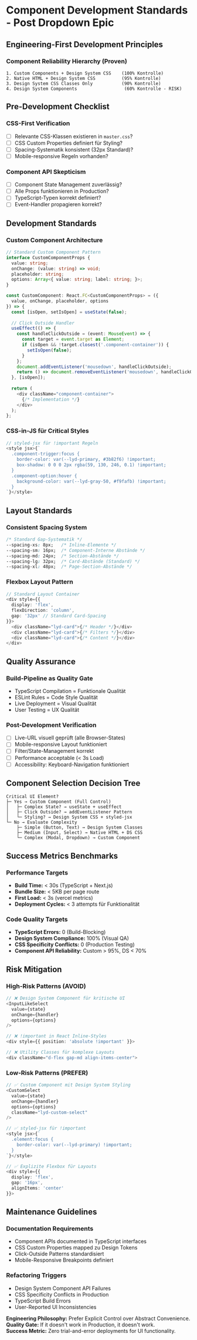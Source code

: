 # Component Development Standards - Post Dropdown Epic

## Engineering-First Development Principles

### Component Reliability Hierarchy (Proven)
```
1. Custom Components + Design System CSS    (100% Kontrolle)
2. Native HTML + Design System CSS          (95% Kontrolle) 
3. Design System CSS Classes Only           (90% Kontrolle)
4. Design System Components                  (60% Kontrolle - RISK)
```

## Pre-Development Checklist

### CSS-First Verification
- [ ] Relevante CSS-Klassen existieren in `master.css`?
- [ ] CSS Custom Properties definiert für Styling?
- [ ] Spacing-Systematik konsistent (32px Standard)?
- [ ] Mobile-responsive Regeln vorhanden?

### Component API Skepticism  
- [ ] Component State Management zuverlässig?
- [ ] Alle Props funktionieren in Production?
- [ ] TypeScript-Typen korrekt definiert?
- [ ] Event-Handler propagieren korrekt?

## Development Standards

### Custom Component Architecture
```typescript
// Standard Custom Component Pattern
interface CustomComponentProps {
  value: string;
  onChange: (value: string) => void;
  placeholder: string;
  options: Array<{ value: string; label: string; }>;
}

const CustomComponent: React.FC<CustomComponentProps> = ({ 
  value, onChange, placeholder, options 
}) => {
  const [isOpen, setIsOpen] = useState(false);
  
  // Click Outside Handler
  useEffect(() => {
    const handleClickOutside = (event: MouseEvent) => {
      const target = event.target as Element;
      if (isOpen && !target.closest('.component-container')) {
        setIsOpen(false);
      }
    };
    document.addEventListener('mousedown', handleClickOutside);
    return () => document.removeEventListener('mousedown', handleClickOutside);
  }, [isOpen]);
  
  return (
    <div className="component-container">
      {/* Implementation */}
    </div>
  );
};
```

### CSS-in-JS für Critical Styles
```typescript
// styled-jsx für !important Regeln
<style jsx>{`
  .component-trigger:focus {
    border-color: var(--lyd-primary, #3b82f6) !important;
    box-shadow: 0 0 0 2px rgba(59, 130, 246, 0.1) !important;
  }
  .component-option:hover {
    background-color: var(--lyd-gray-50, #f9fafb) !important;
  }
`}</style>
```

## Layout Standards

### Consistent Spacing System
```css
/* Standard Gap-Systematik */
--spacing-xs: 8px;   /* Inline-Elemente */
--spacing-sm: 16px;  /* Component-Interne Abstände */
--spacing-md: 24px;  /* Section-Abstände */ 
--spacing-lg: 32px;  /* Card-Abstände (Standard) */
--spacing-xl: 48px;  /* Page-Section-Abstände */
```

### Flexbox Layout Pattern
```typescript
// Standard Layout Container
<div style={{ 
  display: 'flex', 
  flexDirection: 'column', 
  gap: '32px' // Standard Card-Spacing
}}>
  <div className="lyd-card">{/* Header */}</div>
  <div className="lyd-card">{/* Filters */}</div>  
  <div className="lyd-card">{/* Content */}</div>
</div>
```

## Quality Assurance

### Build-Pipeline as Quality Gate
- TypeScript Compilation = Funktionale Qualität
- ESLint Rules = Code Style Qualität  
- Live Deployment = Visual Qualität
- User Testing = UX Qualität

### Post-Development Verification
- [ ] Live-URL visuell geprüft (alle Browser-States)
- [ ] Mobile-responsive Layout funktioniert  
- [ ] Filter/State-Management korrekt
- [ ] Performance acceptable (< 3s Load)
- [ ] Accessibility: Keyboard-Navigation funktioniert

## Component Selection Decision Tree

```
Critical UI Element?
├─ Yes → Custom Component (Full Control)
│   ├─ Complex State? → useState + useEffect
│   ├─ Click Outside? → addEventListener Pattern
│   └─ Styling? → Design System CSS + styled-jsx
└─ No → Evaluate Complexity
    ├─ Simple (Button, Text) → Design System Classes
    ├─ Medium (Input, Select) → Native HTML + DS CSS  
    └─ Complex (Modal, Dropdown) → Custom Component
```

## Success Metrics Benchmarks

### Performance Targets
- **Build Time:** < 30s (TypeScript + Next.js)
- **Bundle Size:** < 5KB per page route
- **First Load:** < 3s (vercel metrics)
- **Deployment Cycles:** < 3 attempts für Funktionalität

### Code Quality Targets  
- **TypeScript Errors:** 0 (Build-Blocking)
- **Design System Compliance:** 100% (Visual QA)
- **CSS Specificity Conflicts:** 0 (Production Testing)
- **Component API Reliability:** Custom > 95%, DS < 70%

## Risk Mitigation

### High-Risk Patterns (AVOID)
```typescript
// ❌ Design System Component für kritische UI
<InputLikeSelect 
  value={state} 
  onChange={handler} 
  options={options} 
/>

// ❌ !important in React Inline-Styles  
<div style={{ position: 'absolute !important' }}>

// ❌ Utility Classes für komplexe Layouts
<div className="d-flex gap-md align-items-center">
```

### Low-Risk Patterns (PREFER)
```typescript  
// ✅ Custom Component mit Design System Styling
<CustomSelect
  value={state}
  onChange={handler} 
  options={options}
  className="lyd-custom-select"
/>

// ✅ styled-jsx für !important
<style jsx>{`
  .element:focus {
    border-color: var(--lyd-primary) !important;
  }  
`}</style>

// ✅ Explizite Flexbox für Layouts  
<div style={{ 
  display: 'flex', 
  gap: '16px', 
  alignItems: 'center' 
}}>
```

## Maintenance Guidelines

### Documentation Requirements
- Component APIs documented in TypeScript interfaces
- CSS Custom Properties mapped zu Design Tokens  
- Click-Outside Patterns standardisiert
- Mobile-Responsive Breakpoints definiert

### Refactoring Triggers
- Design System Component API Failures
- CSS Specificity Conflicts in Production
- TypeScript Build Errors
- User-Reported UI Inconsistencies

**Engineering Philosophy:** Prefer Explicit Control over Abstract Convenience.  
**Quality Gate:** If it doesn't work in Production, it doesn't work.  
**Success Metric:** Zero trial-and-error deployments for UI functionality.
